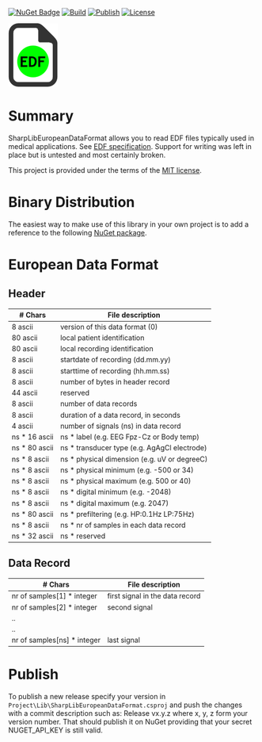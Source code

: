 [![NuGet Badge](https://buildstats.info/nuget/SharpLibEuropeanDataFormat)](https://www.nuget.org/packages/SharpLibEuropeanDataFormat/)
[![Build](https://github.com/Slion/SharpLibEuropeanDataFormat/actions/workflows/build.yml/badge.svg)](https://github.com/Slion/SharpLibEuropeanDataFormat/actions/workflows/build.yml) 
[![Publish](https://github.com/Slion/SharpLibEuropeanDataFormat/actions/workflows/publish.yml/badge.svg)](https://github.com/Slion/SharpLibEuropeanDataFormat/actions/workflows/publish.yml)
[![License](https://img.shields.io/github/license/Slion/SharpLibEuropeanDataFormat)](LICENSE.md)

![EDF file icon](Doc/edf_icon.png?raw=true "EDF file icon")

# Summary

SharpLibEuropeanDataFormat allows you to read EDF files typically used in medical applications.
See [EDF specification](http://www.edfplus.info/specs/edf.html).
Support for writing was left in place but is untested and most certainly broken.

This project is provided under the terms of the [MIT license](http://choosealicense.com/licenses/mit/).

# Binary Distribution
The easiest way to make use of this library in your own project is to add a reference to the following [NuGet package](https://www.nuget.org/packages/SharpLibEuropeanDataFormat/).

# European Data Format

## Header

| # Chars | File description                               |
|---------|------------------------------------------------|
|8 ascii  | version of this data format (0) |
|80 ascii | local patient identification |
|80 ascii | local recording identification |
|8 ascii  | startdate of recording (dd.mm.yy)|
|8 ascii  | starttime of recording (hh.mm.ss) |
|8 ascii  | number of bytes in header record |
|44 ascii | reserved |
|8 ascii  | number of data records|
|8 ascii  | duration of a data record, in seconds |
|4 ascii  | number of signals (ns) in data record |
|ns * 16 ascii | ns * label (e.g. EEG Fpz-Cz or Body temp)|
|ns * 80 ascii | ns * transducer type (e.g. AgAgCl electrode) |
|ns * 8 ascii  | ns * physical dimension (e.g. uV or degreeC) |
|ns * 8 ascii  | ns * physical minimum (e.g. -500 or 34) |
|ns * 8 ascii  | ns * physical maximum (e.g. 500 or 40) |
|ns * 8 ascii  | ns * digital minimum (e.g. -2048) |
|ns * 8 ascii  | ns * digital maximum (e.g. 2047) |
|ns * 80 ascii | ns * prefiltering (e.g. HP:0.1Hz LP:75Hz) |
|ns * 8 ascii  | ns * nr of samples in each data record |
|ns * 32 ascii | ns * reserved|

## Data Record

| # Chars                   | File description                |
|---------------------------|---------------------------------|
|nr of samples[1] * integer | first signal in the data record |
|nr of samples[2] * integer | second signal                   |
|.. | |
|.. | |
|nr of samples[ns] * integer | last signal |

# Publish

To publish a new release specify your version in `Project\Lib\SharpLibEuropeanDataFormat.csproj` and push the changes with a commit description such as: Release vx.y.z where x, y, z form your version number.
That should publish it on NuGet providing that your secret NUGET_API_KEY is still valid.
